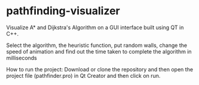 # pathfinding-visualizer
Visualize A* and Dijkstra's Algorithm on a GUI interface built using QT in C++.

Select the algorithm, the heuristic function, put random walls, change the speed of animation and find out the time taken to complete the algorithm in milliseconds

How to run the project:
Download or clone the repository and then open the project file (pathfinder.pro) in Qt Creator and then click on run.
